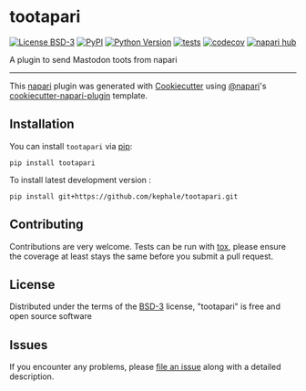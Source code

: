 # tootapari

[![License BSD-3](https://img.shields.io/pypi/l/tootapari.svg?color=green)](https://github.com/kephale/tootapari/raw/main/LICENSE)
[![PyPI](https://img.shields.io/pypi/v/tootapari.svg?color=green)](https://pypi.org/project/tootapari)
[![Python Version](https://img.shields.io/pypi/pyversions/tootapari.svg?color=green)](https://python.org)
[![tests](https://github.com/kephale/tootapari/workflows/tests/badge.svg)](https://github.com/kephale/tootapari/actions)
[![codecov](https://codecov.io/gh/kephale/tootapari/branch/main/graph/badge.svg)](https://codecov.io/gh/kephale/tootapari)
[![napari hub](https://img.shields.io/endpoint?url=https://api.napari-hub.org/shields/tootapari)](https://napari-hub.org/plugins/tootapari)

A plugin to send Mastodon toots from napari

----------------------------------

This [napari] plugin was generated with [Cookiecutter] using [@napari]'s [cookiecutter-napari-plugin] template.

<!--
Don't miss the full getting started guide to set up your new package:
https://github.com/napari/cookiecutter-napari-plugin#getting-started

and review the napari docs for plugin developers:
https://napari.org/stable/plugins/index.html
-->

## Installation

You can install `tootapari` via [pip]:

    pip install tootapari



To install latest development version :

    pip install git+https://github.com/kephale/tootapari.git


## Contributing

Contributions are very welcome. Tests can be run with [tox], please ensure
the coverage at least stays the same before you submit a pull request.

## License

Distributed under the terms of the [BSD-3] license,
"tootapari" is free and open source software

## Issues

If you encounter any problems, please [file an issue] along with a detailed description.

[napari]: https://github.com/napari/napari
[Cookiecutter]: https://github.com/audreyr/cookiecutter
[@napari]: https://github.com/napari
[MIT]: http://opensource.org/licenses/MIT
[BSD-3]: http://opensource.org/licenses/BSD-3-Clause
[GNU GPL v3.0]: http://www.gnu.org/licenses/gpl-3.0.txt
[GNU LGPL v3.0]: http://www.gnu.org/licenses/lgpl-3.0.txt
[Apache Software License 2.0]: http://www.apache.org/licenses/LICENSE-2.0
[Mozilla Public License 2.0]: https://www.mozilla.org/media/MPL/2.0/index.txt
[cookiecutter-napari-plugin]: https://github.com/napari/cookiecutter-napari-plugin

[file an issue]: https://github.com/kephale/tootapari/issues

[napari]: https://github.com/napari/napari
[tox]: https://tox.readthedocs.io/en/latest/
[pip]: https://pypi.org/project/pip/
[PyPI]: https://pypi.org/
